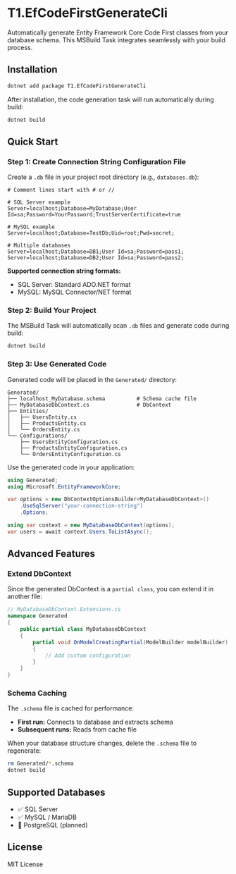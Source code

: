 # T1.EfCodeFirstGenerateCli

Automatically generate Entity Framework Core Code First classes from your database schema. This MSBuild Task integrates seamlessly with your build process.

## Installation

```bash
dotnet add package T1.EfCodeFirstGenerateCli
```

After installation, the code generation task will run automatically during build:

```bash
dotnet build
```

## Quick Start

### Step 1: Create Connection String Configuration File

Create a `.db` file in your project root directory (e.g., `databases.db`):

```
# Comment lines start with # or //

# SQL Server example
Server=localhost;Database=MyDatabase;User Id=sa;Password=YourPassword;TrustServerCertificate=true

# MySQL example  
Server=localhost;Database=TestDb;Uid=root;Pwd=secret;

# Multiple databases
Server=localhost;Database=DB1;User Id=sa;Password=pass1;
Server=localhost;Database=DB2;User Id=sa;Password=pass2;
```

**Supported connection string formats:**
- SQL Server: Standard ADO.NET format
- MySQL: MySQL Connector/NET format

### Step 2: Build Your Project

The MSBuild Task will automatically scan `.db` files and generate code during build:

```bash
dotnet build
```

### Step 3: Use Generated Code

Generated code will be placed in the `Generated/` directory:

```
Generated/
├── localhost_MyDatabase.schema          # Schema cache file
├── MyDatabaseDbContext.cs               # DbContext
├── Entities/
│   ├── UsersEntity.cs
│   ├── ProductsEntity.cs
│   └── OrdersEntity.cs
└── Configurations/
    ├── UsersEntityConfiguration.cs
    ├── ProductsEntityConfiguration.cs
    └── OrdersEntityConfiguration.cs
```

Use the generated code in your application:

```csharp
using Generated;
using Microsoft.EntityFrameworkCore;

var options = new DbContextOptionsBuilder<MyDatabaseDbContext>()
    .UseSqlServer("your-connection-string")
    .Options;

using var context = new MyDatabaseDbContext(options);
var users = await context.Users.ToListAsync();
```

## Advanced Features

### Extend DbContext

Since the generated DbContext is a `partial class`, you can extend it in another file:

```csharp
// MyDatabaseDbContext.Extensions.cs
namespace Generated
{
    public partial class MyDatabaseDbContext
    {
        partial void OnModelCreatingPartial(ModelBuilder modelBuilder)
        {
            // Add custom configuration
        }
    }
}
```

### Schema Caching

The `.schema` file is cached for performance:
- **First run:** Connects to database and extracts schema
- **Subsequent runs:** Reads from cache file

When your database structure changes, delete the `.schema` file to regenerate:

```bash
rm Generated/*.schema
dotnet build
```

## Supported Databases

- ✅ SQL Server
- ✅ MySQL / MariaDB
- 🚧 PostgreSQL (planned)

## License
MIT License

